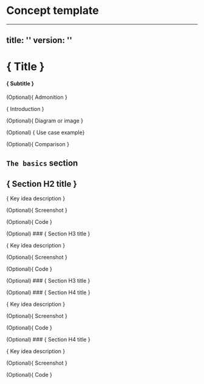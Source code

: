 # Concept template

<!-- 🚨 Important: Remove all Markdown comments before publishing the topic. -->

<!--
Element reference table

| #   | Element                | Format                 | Required   | Depends on         |
|:----|:-----------------------|:-----------------------|:-----------|:-------------------|
| 1   | Title                  | H1                     | Yes        | -                  |
| 2   | Subtitle               | H4                     | Yes        | Title              |
| 3   | Admonition             | Information admonition | No         | -                  |
| 4   | Introduction           | Paragraph              | Yes        | -                  |
| 5   | Diagram or image       | Mermaid/image          | No         | Introduction       |
| 6   | Use case example       | Paragraph, list        | No         | Introduction       |
| 7   | Comparison             | Paragraph, list, table | No         | Introduction       |
| 8   | `The basics` heading   | H2                     | Yes        | -                  |
| 9   | `The basics` list      | Unordered list         | Yes        | `The basics` H2    |
| 10  | H2 section title       | H2                     | Yes        | -                  |
| 11  | H2 section content     | Paragraph, others      | Yes        | H2 section title   |
| 12  | H3 section title       | H3                     | No         | H2 section         |
| 13  | H3 section content     | Paragraph, others      | No         | H3 section title   |
| 14  | H4 section title       | H4                     | No         | H3 section         |
| 15  | H4 section content     | Paragraph, others      | No         | H4 section title   |
| 16  | H5-H6 section          | -                      | Forbidden  | -                  |
| 17  | Further reading        | -                      | Forbidden  | -                  |

-->

<!-- Fill out the front matter with the topic information -->

---
title: ''
version: ''
---

# { Title }

<!--
Guidelines:

- Concepts titles should be descriptive and concise (no more than 60 characters), indicating the main idea of the concept.
- Use cue words such as `Guide to`, `About`, `Understand`, `FAQ`, or `Introduction to`. Do not use active verbs like `Learn` or `How to`.
- For verbs, use the base form over the gerund form. For example, use `Understand` instead of `Understanding`.
- Start with `About` to signal background reading. Avoid gerunds that look like procedures.
- Use the `FAQ:` prefix for question compilations. Don't phrase FAQs as tasks.
- When none of the cue words fit, choose a concise noun phrase.

> ⚙️ **Examples:**
>
> - `Guide to RLN rate limiting`
> - `Understand Codex API limits`
> - `About Waku GossipSub relay`
> - `FAQ: Codex billing and usage`

> ℹ️ **Note:**
> 
> For more information and examples, check out the [concept title](../../docs-standards/10-structure-the-content/concept-help-me-to-understand.md#title) standards.
-->

#### { Subtitle }

<!--
Guidelines:

- Single sentence with no links, list items, or formatting. Ends with a period.
- Use H4 format. Stay under 120 characters / 20 words.
- Use imperative verbs to describe the topic's purpose or benefit: *Learn*, *Explore*, *Understand*, *Discover*, and so on.
- Adds new value beyond the title. It should not repeat the title or be a rephrased version of it.

> ⚙️ **Example:**
>
>- *Understand Waku’s peer-to-peer protocol for private, censorship-resistant messaging.*
>- *Learn how Codex provides real-time blockchain data through a single API.*

> ℹ️ **Note:**
>
> For more information, check out the [concept subtitle](../../docs-standards/10-structure-the-content/01-document-types/concept.md#subtitle) standards.
-->

(Optional){ Admonition }

<!--
This information-type admonition is exclusively to alert readers about who can use this feature and shouldn't be used for any other information. For example, a feature is only available to specific application role or using a specific tool or interface.

> ⚙️ **Example:**
>
> *This feature is available to users with the **Admin** role in the application.*

> ℹ️ **Note:**
>
> For more information, check out [Admonitions](../../docs-standards/20-style-the-content/12-admonitions.md)
-->

{ Introduction }

<!--
Guidelines:

- Start with one or two lead sentences in a single paragraph that explains the concept, its purpose, and its relevance. This lead should be concise and engaging, ideally no more than 50 words.
- After the lead, explain the concept's main points using one paragraph per idea.
- If necessary, provide context or background information to help readers understand the concept.
- Link to related topics or headers in the same document to support the reader's gathering of information.

> ℹ️ **Note:**
>
> For examples, check out [concept introduction](../../docs-standards/10-structure-the-content/concept-help-me-to-understand.md#introduction) standards and [concept example](./concept-example.md).
-->

(Optional){ Diagram or image }

<!--
- Use one diagram or image per concept. If you need two, the concept needs splitting or the second visual belongs to alater H2 section.
- To show an architecture, flow, or process, use a Mermaid diagram.
- For UI or CLI outputs, when the interface itself is the concept, use a screenshot or image.
- For simple relationships, use a Mermaid diagram. Even two boxes and an arrow is clearer than prose.

> ℹ️ **Note:**
>
> For more information, check out the [diagrams](../../30-work-with-media/03-diagrams.md#mermaid-diagrams) and [screenshots](../../30-work-with-media/02-screenshots.md) information.
-->

(Optional) { Use case example}

<!--
Provide a concrete, real-world scenario for the product feature. It answers the reader's silent question, "How can I use this feature in my work?" Use a bullet list format to present multiple use cases clearly.

> ⚙️ **Example:**
>
> *For example, you can configure custom environment variables so they are set every time you open a codespace, and you can ensure that temporary files are retained when the codespace stops.*
-->

(Optional){ Comparison }

<!--
Guidelines:

- Use a list for simple comparisons or a table for more complex ones.
- Focus on key decision factors, such as performance, complexity, cost, prerequisites, and limitations.
- Use direct language in short sentences so different options are easy to scan.
- Highlight trade‑offs clearly. For example, "Option A is faster but less secure" or "Option B adds encryption overhead".
- Provide real-world guidance. For example, "Choose A if you need X, choose B if you care about Y".

> ⚙️ **Example:**
>
> | Feature             | Relay                                         | RLN Relay                                         |
> |:--------------------|:----------------------------------------------|:--------------------------------------------------|
> | Spam protection     | None – all peers can flood messages           | Enforces per-peer rate limits, economic penalties |
> | Privacy impact      | Neutral – standard Pub/Sub propagation        | Neutral – preserves Relay’s anonymity properties  |
> | Resource guarantees | Relies on network-level quotas, no enforcement| Stronger resilience due to rate limiting          |

> ℹ️ **Note:**
>
> For more information, check out the [comparison section](../../docs-standards/10-structure-the-content/concept-help-me-to-understand.md#comparison) in the docs standards.
-->

## `The basics` section

<!--
Guidelines:

- Use `The basics` H2 heading for this section.
- Write a single unordered list with three bullet points that summarize the concept.
- Order the points from most important to least important.
- Aim for one sentence per bullet point, maximum two very short ones.

> ⚙️ **Example:**
>
>- *Codespaces are fully managed, cloud-based development environments you can spin up in seconds.*
>- *They run in containers that match your repository’s configuration, so every contributor gets the same setup.*  
>- *You connect from your browser, VS Code, or the JetBrains Gateway. No local installation required.*

> ℹ️ **Note:**
>
> For more information, check out the [`The basics` section](../../docs-standards/10-structure-the-content/concept-help-me-to-understand.md#the-basics-section) in the docs standards.
-->

## { Section H2 title }

<!--
Headings guidelines:

- One heading = one concept. Don't mix two ideas under the same heading.
- Arrange H2 sections from general to specific, or from most important to least important.
- Start with a paragraph before you add lists or tables.
- When possible, limit the document depth to H3.
- Stop at H4. Deeper levels (H5, H6) are forbidden.
- If you add an H3, at least one sibling H3 must follow or the split is unnecessary.

> ℹ️ **Note:**
>
> For more information, check out the [Using headings to organize content](../../docs-standards/10-structure-the-content/concept-help-me-to-understand.md#using-headings-to-organize-content) in the docs standards.
-->

{ Key idea description }

(Optional){ Screenshot }

<!--
> ℹ️ **Note:**
>
> For more information, check out [Screenshots](../../docs-standards/30-work-with-media/02-screenshots.md)
-->

(Optional){ Code }

<!--
> ℹ️ **Note:**
>
> For more information, check out [Code](../../docs-standards/20-style-the-content/13-code.md)
-->

(Optional) ### { Section H3 title }

<!-- **First H3**
H3 is used to break down the main H2 section into smaller, more manageable parts. Use it to provide additional details or sub-sections that are relevant to the main section.
-->

{ Key idea description }

(Optional){ Screenshot }

(Optional){ Code }

(Optional) ### { Section H3 title }

<!-- **Second H3**
If you add an H3, at least one sibling H3 must follow or the split is unnecessary.
-->

(Optional) ### { Section H4 title }

{ Key idea description }

(Optional){ Screenshot }

(Optional){ Code }

(Optional) ### { Section H4 title }

<!--
Stop at H4. Deeper levels (H5, H6) are forbidden.
-->

{ Key idea description }

(Optional){ Screenshot }

(Optional){ Code }
